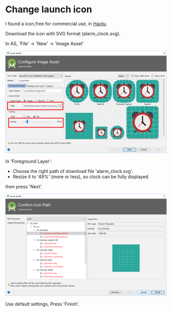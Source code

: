 # Change launch icon

I found a icon,free for commercial use, in [Haotu](http://www.haotu.net/icon/201090/alarm-clock).

Download the icon with SVG format (alarm_clock.svg).

In AS, 'File' -> 'New' -> 'Image Asset'

![step1](pic/change-launch-icon-1.png)

In 'Foreground Layer':

* Choose the right path of download file 'alarm_clock.svg'.
* Resize it to '49%' (more or less), so clock can be fully displayed. 

then press 'Next'.

![step2](pic/change-launch-icon-2.png)

Use default settings, Press 'Finish'.

